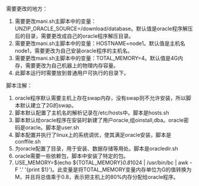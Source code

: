 需要更改的地方：
1. 需要更改mani.sh主脚本中的变量：UNZIP_ORACLE_SOURCE=/download/database。默认值是oracle程序解压后的目录，需要更改成自己的oracle程序解压目录。
2. 需要更改mani.sh主脚本中的变量：HOSTNAME=node1。默认值是主机名node1，需要更改为自己安装oracle程序的主机名。
3. 需要更改mani.sh主脚本中的变量：TOTAL_MEMORY=4。默认值是4G内存，需要更改为自己机器上的物理内存容量。
4. 此脚本运行时需要放到普通用户可执行的目录下。

脚本注解：
1. oracle程序默认需要主机上存在swap内存，没有swap则不允许安装，所以脚本默认建立了2G的swap。
2. 脚本默认配置了主机名的解析记录在/etc/hosts中。脚本是hosts.sh
3. 脚本默认给oracle程序在安装时新建了用户oracle,组oinstall,dba。oracle密码是oracle。脚本是user.sh
4. 脚本配置并执行了linux上的系统调优，使其满足oracle安装，脚本是conffile.sh
5. 为oracle配置了目录，用于安装、数据存储等用处。脚本是oracledir.sh
6. oracle需要一些依赖包，脚本中安装了特定的包。
7. USE_MEMORY=$(echo ${TOTAL_MEMORY}*0.8*1024 | /usr/bin/bc | awk -F '.' '{print $1}')。此变量是将TOTAL_MEMORY变量内存单位为G的值转换为M，并且将总值乘于0.8，表示把主机上的80%内存分配给oracle程序。
